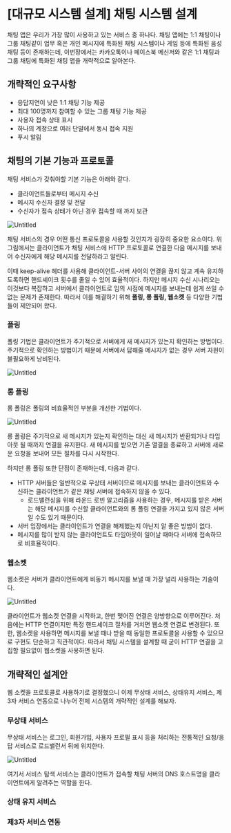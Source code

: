 # [대규모 시스템 설계] 채팅 시스템 설계

채팅 앱은 우리가 가장 많이 사용하고 있는 서비스 중 하나다.
채팅 앱에는 1:1 채팅이나 그룹 채팅같이 업무 혹은 개인 메시지에 특화된 채팅 시스템이나 게임 등에 특화된 음성 채팅 등이 존재하는데, 이번장에서는 카카오톡이나 페이스북 메신저와 같은 1:1 채팅과 그룹 채팅에 특화된 채팅 앱을 개략적으로 알아본다.

## 개략적인 요구사항

- 응답지연이 낮은 1:1 채팅 기능 제공
- 최대 100명까지 참여할 수 있는 그룹 채팅 기능 제공
- 사용자 접속 상태 표시
- 하나의 계정으로 여러 단말에서 동시 접속 지원
- 푸시 알림

## 채팅의 기본 기능과 프로토콜

채팅 서비스가 갖춰야할 기본 기능은 아래와 같다.

- 클라이언트들로부터 메시지 수신
- 메시지 수신자 결정 및 전달
- 수신자가 접속 상태가 아닌 경우 접속할 때 까지 보관

![Untitled](https://s3-us-west-2.amazonaws.com/secure.notion-static.com/332b8ab3-785b-4f5c-904b-42e7dd641ac0/Untitled.png)

채팅 서비스의 경우 어떤 통신 프로토콜을 사용할 것인지가 굉장히 중요한 요소이다.
위 그림에서는 클라이언트가 채팅 서비스에 HTTP 프로토콜로 연결한 다음 메시지를 보내어 수신자에게 해당 메시지를 전달하라고 알린다.

이때 keep-alive 헤더를 사용해 클라이언트-서버 사이의 연결을 끊지 않고 계속 유지하도록하면 핸드셰이크 횟수를 줄일 수 있어 효율적이다.
하지만 메시지 수신 시나리오는 이것보다 복잡하고 서버에서 클라이언트로 임의 시점에 메시지를 보내는데 쉽게 쓰일 수 없는 문제가 존재한다. 따라서 이를 해결하기 위해 **폴링, 롱 폴링, 웹소켓** 등 다양한 기법들이 제안되어 왔다.

### 폴링

폴링 기법은 클라이언트가 주기적으로 서버에게 새 메시지가 있는지 확인하는 방법이다.
주기적으로 확인하는 방법이기 때문에 서버에서 답해줄 메시지가 없는 경우 서버 자원이 불필요하게 낭비된다.

![Untitled](https://s3-us-west-2.amazonaws.com/secure.notion-static.com/0ffa01f0-d890-4b82-b16a-f22ff49ac5ae/Untitled.png)

### 롱 폴링

롱 폴링은 폴링의 비효율적인 부분을 개선한 기법이다.

![Untitled](https://s3-us-west-2.amazonaws.com/secure.notion-static.com/c13fa183-42b6-4b99-a4b4-489e1cc07514/Untitled.png)

롱 폴링은 주기적으로 새 메시지가 있는지 확인하는 대신 새 메시지가 반환되거나 타임아웃 될 때까지 연결을 유지한다. 새 메시지를 받으면 기존 열결을 종료하고 서버에 새로운 요청을 보내어 모든 절차를 다시 시작한다.

하지만 롱 폴링 또한 단점이 존재하는데, 다음과 같다.

- HTTP 서버들은 일반적으로 무상태 서버이므로 메시지를 보내는 클라이언트와 수신하는 클라이언트가 같은 채팅 서버에 접속하지 않을 수 있다.
  - 로드밸런싱을 위해 라운드 로빈 알고리즘을 사용하는 경우, 메시지를 받은 서버는 해당 메시지를 수신할 클라이언트와의 롱 폴링 연결을 가지고 있지 않은 서버일 수도 있기 때문이다.
- 서버 입장에서는 클라이언트가 연결을 해제했는지 아닌지 알 좋은 방법이 없다.
- 메시지를 많이 받지 않는 클라이언트도 타임아웃이 일어날 때마다 서버에 접속하므로 비효율적이다.

### 웹소켓

웹소켓은 서버가 클라이언트에게 비동기 메시지를 보낼 때 가장 널리 사용하는 기술이다.

![Untitled](https://s3-us-west-2.amazonaws.com/secure.notion-static.com/8233b2c0-bb54-4737-bff3-ba258606eb22/Untitled.png)

클라이언트가 웹소켓 연결을 시작하고, 한번 맺어진 연결은 양방향으로 이루어진다.
처음에는 HTTP 연결이지만 특정 핸드셰이크 절차를 거치면 웹소켓 연결로 변경된다.
또한, 웹소켓을 사용하면 메시지를 보낼 때나 받을 때 동일한 프로토콜을 사용할 수 있으므로 구현도 단순하고 직관적이다. 따라서 채팅 시스템을 설계할 때 굳이 HTTP 연결을 고집할 필요없이 웹소켓을 사용하면 된다.

## 개략적인 설계안

웹 소켓을 프로토콜로 사용하기로 결정했으니 이제 무상태 서비스, 상태유지 서비스, 제3자 서비스 연동으로 나누어 전체 시스템의 개략적인 설계를 해보자.

### 무상태 서비스

무상태 서비스는 로그인, 회원가입, 사용자 프로필 표시 등을 처리하는 전통적인 요청/응답 서비스로 로드밸런서 뒤에 위치한다.

![Untitled](https://s3-us-west-2.amazonaws.com/secure.notion-static.com/b9b16630-7cd9-4265-8a61-40442a44d66d/Untitled.png)

여기서 서비스 탐색 서비스는 클라이언트가 접속할 채팅 서버의 DNS 호스트명을 클라이언트에게 알려주는 역할을 한다.

### 상태 유지 서비스

### 제3자 서비스 연동